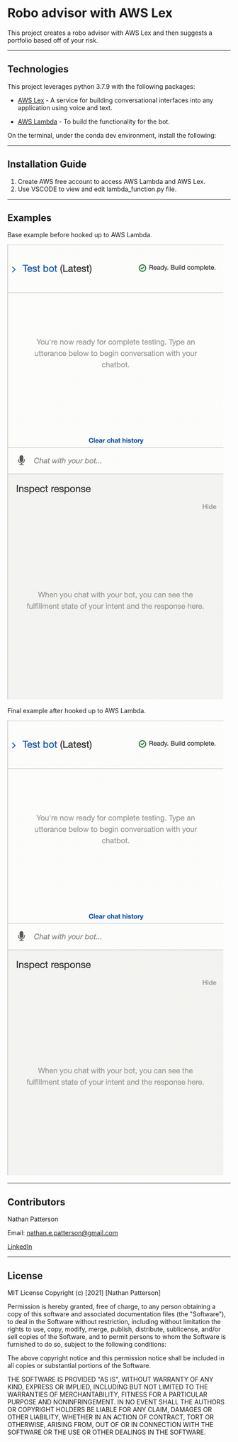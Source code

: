 # Robo advisor with AWS Lex

This project creates a robo advisor with AWS Lex and then suggests a portfolio based off of your risk.

---

## Technologies

This project leverages python 3.7.9 with the following packages:

* [AWS Lex](https://aws.amazon.com/lex/) - A service for building conversational interfaces into any application using voice and text.

* [AWS Lambda](https://aws.amazon.com/lambda/) - To build the functionality for the bot.


On the terminal, under the conda dev environment, install the following:

---

## Installation Guide

1. Create AWS free account to access AWS Lambda and AWS Lex.
2. Use VSCODE to view and edit lambda_function.py file.

---

## Examples

Base example before hooked up to AWS Lambda.

![Base Example](./Resources/RoboAdvisorTest.gif)


Final example after hooked up to AWS Lambda.

![Base Example](./Resources/RoboAdvisorFinal.gif)

---

## Contributors 

Nathan Patterson

Email: nathan.e.patterson@gmail.com

[LinkedIn](https://www.linkedin.com/in/natepatterson/)

---

## License

MIT License
Copyright (c) [2021] [Nathan Patterson]

Permission is hereby granted, free of charge, to any person obtaining a copy of this software and associated documentation files (the "Software"), to deal in the Software without restriction, including without limitation the rights to use, copy, modify, merge, publish, distribute, sublicense, and/or sell copies of the Software, and to permit persons to whom the Software is furnished to do so, subject to the following conditions:

The above copyright notice and this permission notice shall be included in all copies or substantial portions of the Software.

THE SOFTWARE IS PROVIDED "AS IS", WITHOUT WARRANTY OF ANY KIND, EXPRESS OR IMPLIED, INCLUDING BUT NOT LIMITED TO THE WARRANTIES OF MERCHANTABILITY, FITNESS FOR A PARTICULAR PURPOSE AND NONINFRINGEMENT. IN NO EVENT SHALL THE AUTHORS OR COPYRIGHT HOLDERS BE LIABLE FOR ANY CLAIM, DAMAGES OR OTHER LIABILITY, WHETHER IN AN ACTION OF CONTRACT, TORT OR OTHERWISE, ARISING FROM, OUT OF OR IN CONNECTION WITH THE SOFTWARE OR THE USE OR OTHER DEALINGS IN THE SOFTWARE.
